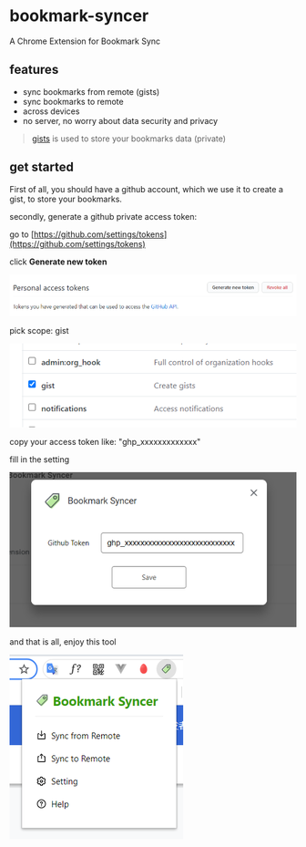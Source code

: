# bookmark-syncer
A Chrome Extension for Bookmark Sync

## features

- sync bookmarks from remote (gists)
- sync bookmarks to remote
- across devices
- no server, no worry about data security and privacy

> [gists](https://gist.github.com/) is used to store your bookmarks data (private)

## get started

First of all, you should have a github account, which we use it to create a gist, to store your bookmarks.

secondly, generate a github private access token:

go to [https://github.com/settings/tokens](https://github.com/settings/tokens)

click **Generate new token**

![](./assets/img/generate.png)

pick scope: gist

![](./assets/img/scope.png)

copy your access token like: "ghp_xxxxxxxxxxxxx"

fill in the setting

![](./assets/img/setting.png)

and that is all, enjoy this tool

![](./assets/img/popup.png)

